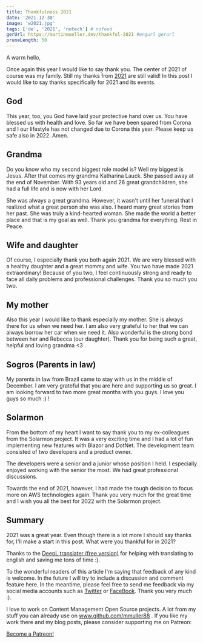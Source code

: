 ```yaml
---
title: Thankfulness 2021
date: '2021-12-30'
image: 'w2021.jpg'
tags: ['de', '2021', 'notech'] # nofeed
gerUrl: https://martinmueller.dev/thankful-2021 #engurl gerurl
pruneLength: 50
---
```


A warm hello,

Once again this year I would like to say thank you. The center of 2021 of course was my family. Still my thanks from [2021](https://martinmueller.dev/thankful-eng) are still valid! In this post I would like to say thanks specifically for 2021 and its events.

## God

This year, too, you God have laid your protective hand over us. You have blessed us with health and love. So far we have been spared from Corona and I our lifestyle has not changed due to Corona this year. Please keep us safe also in 2022. Amen.

## Grandma

Do you know who my second biggest role model is? Well my biggest is Jesus. After that comes my grandma Katharina Lauck. She passed away at the end of November. With 93 years old and 26 great grandchildren, she had a full life and is now with her Lord.

She was always a great grandma. However, it wasn't until her funeral that I realized what a great person she was also. I heard many great stories from her past. She was truly a kind-hearted woman. She made the world a better place and that is my goal as well. Thank you grandma for everything. Rest in Peace.

## Wife and daughter

Of course, I especially thank you both again 2021. We are very blessed with a healthy daughter and a great mommy and wife. You two have made 2021 extraordinary! Because of you two, I feel continuously strong and ready to face all daily problems and professional challenges. Thank you so much you two.

## My mother

Also this year I would like to thank especially my mother. She is always there for us when we need her. I am also very grateful to her that we can always borrow her car when we need it. Also wonderful is the strong bond between her and Rebecca (our daughter). Thank you for being such a great, helpful and loving grandma <3 .

## Sogros (Parents in law)

My parents in law from Brazil came to stay with us in the middle of December. I am very grateful that you are here and supporting us so great. I am looking forward to two more great months with you guys. I love you guys so much :) !

## Solarmon

From the bottom of my heart I want to say thank you to my ex-colleagues from the Solarmon project. It was a very exciting time and I had a lot of fun implementing new features with Blazor and DotNet. The development team consisted of two developers and a product owner.

The developers were a senior and a junior whose position I held. I especially enjoyed working with the senior the most. We had great professional discussions.

Towards the end of 2021, however, I had made the tough decision to focus more on AWS technologies again. Thank you very much for the great time and I wish you all the best for 2022 with the Solarmon project.

## Summary

2021 was a great year. Even though there is a lot more I should say thanks for, I'll make a start in this post. What were you thankful for in 2021?

Thanks to the [DeepL translater (free version)](https://DeepL.com/Translator) for helping with translating to english and saving me tons of time :).

To the wonderful readers of this article I'm saying that feedback of any kind is welcome. In the future I will try to include a discussion and comment feature here. In the meantime, please feel free to send me feedback via my social media accounts such as [Twitter](https://twitter.com/MartinMueller_) or [FaceBook](https://www.facebook.com/martin.muller.10485). Thank you very much :).

I love to work on Content Management Open Source projects. A lot from my stuff you can already use on www.github.com/mmuller88 . If you like my work there and my blog posts, please consider supporting me on Patreon:

<a href="https://www.patreon.com/bePatron?u=29010217" data-patreon-widget-type="become-patron-button">Become a Patreon!</a><script async src="https://c6.patreon.com/becomePatronButton.bundle.js"></script>